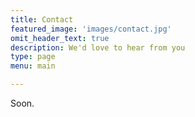 ```yaml
---
title: Contact
featured_image: 'images/contact.jpg'
omit_header_text: true
description: We'd love to hear from you
type: page
menu: main

---
```


Soon.
<!-- This is an example of a custom shortcode that you can put right into your content. You will need to add a form action to the the shortcode to make it work. Check out [Formspree](https://formspree.io/) for a simple, free form service. 

{{< form-contact action="https://example.com"  >}}
-->